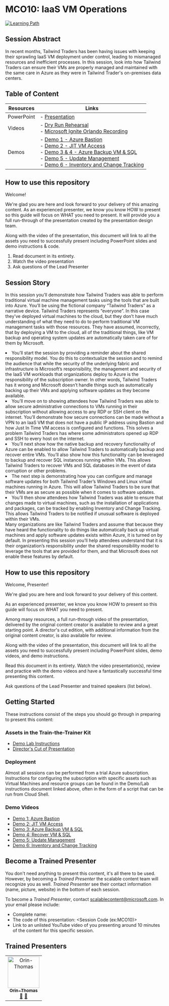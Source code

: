 # MCO10: IaaS VM Operations

[![Learning Path](https://img.shields.io/badge/Learning%20Path-MCO-fe5e00?logo=microsoft)](https://github.com/microsoft/ignite-learning-paths-training-mco)


## Session Abstract

In recent months, Tailwind Traders has been having issues with keeping their sprawling IaaS VM deployment under control, leading to mismanaged resources and inefficient processes. In this session, look into how Tailwind Traders can ensure their VMs are properly managed and maintained with the same care in Azure as they were in Tailwind Trader's on-premises data centers.


## Table of Content

| Resources          | Links                            |
|-------------------|----------------------------------|
| PowerPoint        | - [Presentation](presentations.md) |
| Videos            | - [Dry Run Rehearsal](https://globaleventcdn.blob.core.windows.net/assets/mco/mco10/MCO-10-RunThrough.mp4) <br/>- [Microsoft Ignite Orlando Recording](https://globaleventcdn.blob.core.windows.net/assets/mco/mco10/MCO_10_IGNITE.mp4) |
| Demos             | - [Demo 1 - Azure Bastion](https://github.com/microsoft/ignite-learning-paths-training-mco/blob/master/mco10/demos.md#demo-1---azure-bastion) <br/>- [Demo 2 - JIT VM Access](https://github.com/microsoft/ignite-learning-paths-training-mco/blob/master/mco10/demos.md#demo-2---just-in-time-access) <br/>- [Demo 3 & 4 - Azure Backup VM & SQL](https://github.com/microsoft/ignite-learning-paths-training-mco/blob/master/mco10/demos.md#demo-3---azure-iaas-vm-and-sql-backup-and-recovery) <br/>- [Demo 5 - Update Management](https://github.com/microsoft/ignite-learning-paths-training-mco/blob/master/mco10/demos.md#demo-5---azure-update-management) <br/>- [Demo 6 - Inventory and Change Tracking](https://github.com/microsoft/ignite-learning-paths-training-mco/blob/master/mco10/demos.md#demo-6---inventory-and-change-tracking) |


## How to use this repository

Welcome! 

We're glad you are here and look forward to your delivery of this amazing content. As an experienced presenter, we know you know HOW to present so this guide will focus on WHAT you need to present. It will provide you a full run-through of the presentation created by the presentation design team. 

Along with the video of the presentation, this document will link to all the assets you need to successfully present including PowerPoint slides and demo instructions &
code.

1.  Read document in its entirety.
2.  Watch the video presentation
3.  Ask questions of the Lead Presenter



## Session Story

In this session you’ll demonstrate how Tailwind Traders was able to perform traditional virtual machine management tasks using the tools that are built into Azure. You’ll be using the fictional company “Tailwind Traders” as a narrative device. Tailwind Traders represents “everyone”. In this case they’ve deployed virtual machines to the cloud, but they don’t have much understanding of what they need to do to perform traditional VM management tasks with those resources. They have assumed, incorrectly, that by deploying a VM to the cloud, all of the traditional things, like VM backup and operating system updates are automatically taken care of for them by Microsoft.
<li>You’ll start the session by providing a reminder about the shared responsibility model. You do this to contextualize the session and to remind the audience that while the security of the underlying fabric and infrastructure is Microsoft’s responsibility, the management and security of the IaaS VM workloads that organizations deploy to Azure is the responsibility of the subscription owner. In other words, Tailwind Traders has it wrong and Microsoft doesn’t handle things such as automatically backing up their VMs and applying software updates as they become available.</li>
<li>You’ll move on to showing attendees how Tailwind Traders was able to allow secure administrative connections to VMs running in their subscription without allowing access to any RDP or SSH client on the internet. You’ll demonstrate how secure connections can be made without a VPN to an IaaS VM that does not have a public IP address using Bastion and how Just In Time VM access is configured and functions. This solves a problem Tailwind Traders has where some administrators opened up RDP and SSH to every host on the internet.</li>
<li>You’ll next show how the native backup and recovery functionality of Azure can be enabled to allow Tailwind Traders to automatically backup and recover entire VMs. You’ll also show how this functionality can be leveraged to backup and recover SQL instances running within VMs. This allows Tailwind Traders to recover VMs and SQL databases in the event of data corruption or other problems.</li>
<li>The next step is demonstrating how you can configure and manage software updates for both Tailwind Trader’s Windows and Linux virtual machines running in Azure. This will allow Tailwind Traders to be sure that their VMs are as secure as possible when it comes to software updates.</li>
<li>You’ll then show attendees how Tailwind Traders was able to ensure that changes made to virtual machines, such as the installation of applications and packages, can be tracked by enabling Inventory and Change Tracking. This allows Tailwind Traders to be notified if unusual software is deployed within their VMs.</li>
</ul>
Many organizations are like Tailwind Traders and assume that because they have heard the functionality to do things like automatically back up virtual machines and apply software updates exists within Azure, it is turned on by default. In presenting this session you’ll help attendees understand that it is their organization’s responsibility under the shared responsibility model to leverage the tools that are provided for them, and that Microsoft does not enable these features by default.


## How to use this repository
Welcome, Presenter!

We're glad you are here and look forward to your delivery of this content.

As an experienced presenter, we know you know HOW to present so this guide will focus on WHAT you need to present.

Among many resources, a full run-through video of the presentation, delivered by the original content creator is available to review and a great starting point. A director's cut edition, with additional information from the original content creator, is also available for review.

Along with the video of the presentation, this document will link to all the assets you need to successfully present including PowerPoint slides, demo videos, and demo instructions.

Read this document in its entirety. Watch the video presentation(s), review and practice with the demo videos and have a fantastically successful time presenting this content.

Ask questions of the Lead Presenter and trained speakers (list below).

## Getting Started
These instructions consist of the steps you should go through in preparing to present this content:

### Assets in the Train-the-Trainer Kit


- [Demo Lab Instructions](https://globaleventcdn.blob.core.windows.net/assets/mco/mco10/MCO%2010%20LAB%20NOTES-Draft1.docx)
- [Director's Cut of Presentation](https://globaleventcdn.blob.core.windows.net/assets/mco/mco10/MCO-10-Director-Cut.mp4)


### Deployment

Almost all sessions can be performed from a trial Azure subscription. Instructions for configuring the subscription with specific assets such as Virtual Machines and resource groups can be found in the Demo/Lab instructions document linked above, often in the form of a script that can be run from Cloud Shell. 

### Demo Videos


- [Demo 1: Azure Bastion](https://globaleventcdn.blob.core.windows.net/assets/mco/mco10/DEMO-01-Bastion.mp4)
- [Demo 2: JIT VM Access](https://globaleventcdn.blob.core.windows.net/assets/mco/mco10/DEMO-02-JIT-VM-RDP.mp4)
- [Demo 3: Azure Backup VM & SQL](https://globaleventcdn.blob.core.windows.net/assets/mco/mco10/DEMO-03-Backup-VM-SQLServer.mp4)
- [Demo 4: Recover VM & SQL](https://globaleventcdn.blob.core.windows.net/assets/mco/mco10/DEMO-04-Recover-VM-SQLDatabase.mp4)
- [Demo 5: Update Management](https://globaleventcdn.blob.core.windows.net/assets/mco/mco10/DEMO-05-Update-Management.mp4)
- [Demo 6: Inventory and Change Tracking](https://globaleventcdn.blob.core.windows.net/assets/mco/mco10/DEMO-06-Enable-Inventory-Change-Tracking.mp4)



## Become a Trained Presenter

You don't need anything to present this content, it's all there to be used. However, by becoming a *Trained Presenter* the scalable content team will recognize you as well. *Trained Presenter* see their contact information (name, picture, website) in the bottom of each session.  
 
To become a *Trained Presenter*, contact [scalablecontent@microsoft.com](mailto:scalablecontent@microsoft.com). In your email please include:

- Complete name:
- The code of this presentation: \<Session Code (ex:MCO10)\>
- Link to an unlisted YouTube video of you presenting around 10 minutes of the content for this specific session.


## Trained Presenters

<!-- ALL-CONTRIBUTORS-LIST:START - Do not remove or modify this section -->
<!-- prettier-ignore -->

<table>
<tr>
    <td align="center"><a href="http://orinthomas.com">
        <img src="https://avatars1.githubusercontent.com/u/44561273?s=460&v=4" width="100px;" alt="Orin-Thomas"/><br />
        <sub><b>Orin-Thomas</b></sub></a><br />
            <a href="https://github.com/microsoft/ignite-learning-paths-training-afun/commits?author=Orin-Thomas" title="talk">📢</a>
            <a href="https://github.com/microsoft/ignite-learning-paths-training-afun/commits?author=Orin-Thomas" title="Documentation">📖</a> 
    </td>
</tr></table>

<!-- ALL-CONTRIBUTORS-LIST:END -->